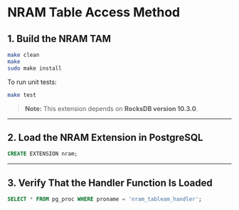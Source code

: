# NRAM Table Access Method

## 1. Build the NRAM TAM

```bash
make clean
make
sudo make install
````

To run unit tests:

```bash
make test
```

> **Note:** This extension depends on **RocksDB version 10.3.0**.

---

## 2. Load the NRAM Extension in PostgreSQL

```sql
CREATE EXTENSION nram;
```

---

## 3. Verify That the Handler Function Is Loaded

```sql
SELECT * FROM pg_proc WHERE proname = 'nram_tableam_handler';
```
